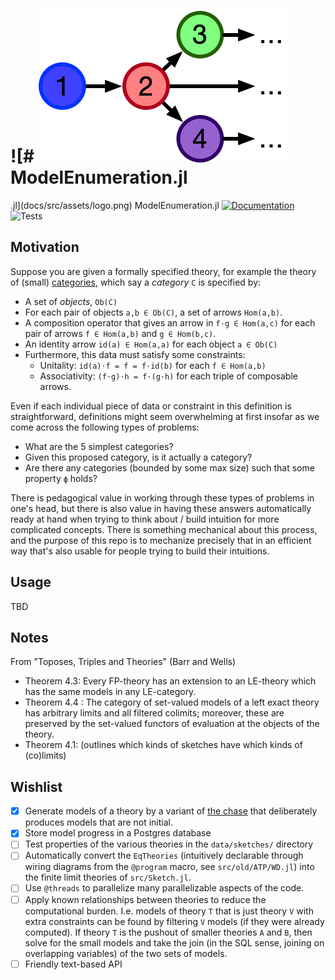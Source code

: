 # ![# ![Catlab.jl](docs/src/assets/logo.png) ModelEnumeration.jl
.jl](docs/src/assets/logo.png) ModelEnumeration.jl
[![Documentation](https://github.com/kris-brown/ModelEnumeration.jl/workflows/Documentation/badge.svg)](https://kris-brown.github.io/ModelEnumeration.jl/dev/)
![Tests](https://github.com/kris-brown/ModelEnumeration.jl/workflows/Tests/badge.svg)


## Motivation
Suppose you are given a formally specified theory, for example the theory of (small) [categories](https://www.math3ma.com/blog/what-is-a-category), which say a *category* `C` is specified by:
- A set of *objects*, `Ob(C)`
- For each pair of objects `a,b ∈ Ob(C)`, a set of arrows `Hom(a,b)`.
- A composition operator that gives an arrow in `f⋅g ∈ Hom(a,c)` for each pair of arrows `f ∈ Hom(a,b)` and `g ∈ Hom(b,c)`.
- An identity arrow `id(a) ∈ Hom(a,a)` for each object `a ∈ Ob(C)`
- Furthermore, this data must satisfy some constraints:
  - Unitality: `id(a)⋅f = f = f⋅id(b)` for each `f ∈ Hom(a,b)`
  - Associativity: `(f⋅g)⋅h = f⋅(g⋅h)` for each triple of composable arrows.

Even if each individual piece of data or constraint in this definition is straightforward, definitions might seem overwhelming at first insofar as we come across the following types of problems:
  - What are the 5 simplest categories?
  - Given this proposed category, is it actually a category?
  - Are there any categories (bounded by some max size) such that some property `ϕ` holds?

There is pedagogical value in working through these types of problems in one's head, but there is also value in having these answers automatically ready at hand when trying to think about / build intuition for more complicated concepts. There is something mechanical about this process, and the purpose of this repo is to mechanize precisely that in an efficient way that's also usable for people trying to build their intuitions.

## Usage
TBD

## Notes
From "Toposes, Triples and Theories" (Barr and Wells)

- Theorem 4.3: Every FP-theory has an extension to an LE-theory which has the
same models in any LE-category.
- Theorem 4.4 : The
category of set-valued models of a left exact theory has arbitrary limits and
all filtered colimits; moreover, these are preserved by the set-valued functors
of evaluation at the objects of the theory.
- Theorem 4.1: (outlines which kinds of sketches have which kinds of (co)limits)

## Wishlist
- [x] Generate models of a theory by a variant of [the chase](https://en.wikipedia.org/wiki/Chase_(algorithm)) that deliberately produces models that are not initial.
- [x] Store model progress in a Postgres database
- [ ] Test properties of the various theories in the `data/sketches/` directory
- [ ] Automatically convert the `EqTheories` (intuitively declarable through wiring diagrams from the `@program` macro, see `src/old/ATP/WD.jl`) into the finite limit theories of `src/Sketch.jl`.
- [ ] Use `@threads` to parallelize many parallelizable aspects of the code.
- [ ] Apply known relationships between theories to reduce the computational burden. I.e. models of theory `T` that is just theory `V` with extra constraints can be found by filtering `V` models (if they were already computed). If theory `T` is the pushout of smaller theories `A` and `B`, then solve for the small models and take the join (in the SQL sense, joining on overlapping variables) of the two sets of models.
- [ ] Friendly text-based API